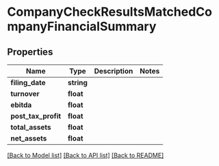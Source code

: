 # CompanyCheckResultsMatchedCompanyFinancialSummary

## Properties
Name | Type | Description | Notes
------------ | ------------- | ------------- | -------------
**filing_date** | **string** |  | 
**turnover** | **float** |  | 
**ebitda** | **float** |  | 
**post_tax_profit** | **float** |  | 
**total_assets** | **float** |  | 
**net_assets** | **float** |  | 

[[Back to Model list]](../README.md#documentation-for-models) [[Back to API list]](../README.md#documentation-for-api-endpoints) [[Back to README]](../README.md)


